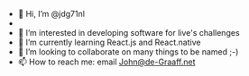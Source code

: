 - 👋 Hi, I’m @jdg71nl
- 
- 👀 I’m interested in developing software for live's challenges
- 🌱 I’m currently learning React.js and React.native
- 💞️ I’m looking to collaborate on many things to be named ;-)
- 📫 How to reach me: email John@de-Graaff.net

<!---
jdg71nl/jdg71nl is a ✨ special ✨ repository because its `README.md` (this file) appears on your GitHub profile.
You can click the Preview link to take a look at your changes.
--->
